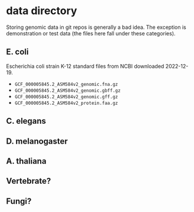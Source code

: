 data directory
==============

Storing genomic data in git repos is generally a bad idea. The exception is
demonstration or test data (the files here fall under these categories).

## E. coli ##

Escherichia coli strain K-12 standard files from NCBI downloaded 2022-12-19.

+ `GCF_000005845.2_ASM584v2_genomic.fna.gz`
+ `GCF_000005845.2_ASM584v2_genomic.gbff.gz`
+ `GCF_000005845.2_ASM584v2_genomic.gff.gz`
+ `GCF_000005845.2_ASM584v2_protein.faa.gz`

## C. elegans ##

## D. melanogaster ##

## A. thaliana ##

## Vertebrate? ##

## Fungi? ##
